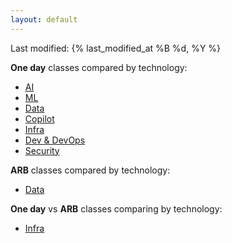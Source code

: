 ```yaml
---
layout: default
---
```

Last modified: {% last_modified_at %B %d, %Y %}


**One day** classes compared by technology:

- [AI](./docs/ai-table.html)
- [ML](./docs/ml-table.html)
- [Data](./docs/dp-table.html)
- [Copilot](./docs/copilot-table.html)
- [Infra](./docs/admin-table.html)
- [Dev & DevOps](./docs/dev-table.html)
- [Security](./docs/security-table.html)   
     
**ARB** classes compared by technology:

- [Data](./docs/dp-table-arb.html)

**One day** vs **ARB** classes comparing by technology:     
   
- [Infra](./docs/admin-compare.html)





